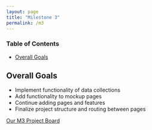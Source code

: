 ```yaml
---
layout: page
title: "Milestone 3"
permalink: /m3
---
```


### Table of Contents
- <a href="goals">Overall Goals</a>

## Overall Goals
- Implement functionality of data collections
- Add functionality to mockup pages
- Continue adding pages and features
- Finalize project structure and routing between pages

<a href="https://github.com/orgs/d-facilitators/projects/4">Our M3 Project Board</a>
